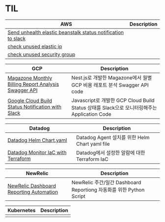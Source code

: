 # TIL

| AWS                                                              | Description |
|----------------------------------------------------------------------------------------------------------------------------------------------------------------|-----------------------------------------------------------------------------|
| [Send unhealth elastic beanstalk status notification to slack](https://github.com/jinft-kr/DevOps-Script/blob/main/AWS/send-unhealth-elastic-beanstalk-status-notification-to-slack.py) ||
| [check unused elastic ip](https://github.com/jinft-kr/DevOps-Script/blob/main/AWS/unused-elastic-ip-check.py)                                      ||
| [check unused security group](https://github.com/jinft-kr/DevOps-Script/blob/main/AWS/unused-security-group-check.py)                                  ||

| GCP                                                                                                                                                            | Description                                                                 |
|----------------------------------------------------------------------------------------------------------------------------------------------------------------|-----------------------------------------------------------------------------|
| [Magazone Monthly Billing Report Analysis Swagger API](https://github.com/jinft-kr/DevOps-Script/tree/main/GCP/Cost-Management-System-Server-Nestjs)           | Nest.js로 개발한 Magazone에서 월별 GCP 비용 레포트 분석 Swagger API code                   |                                            |
| [Google Cloud Build Status Notification with Slack](https://github.com/jinft-kr/DevOps-Script/tree/main/GCP/google-cloud-build-status-notification-with-slack) | Javascript로 개발한 GCP Cloud Build Status 상태를 Slack으로 모니터링해주는 Application Code | 

| Datadog                                                                                                                                                        | Description                                                                 |
|----------------------------------------------------------------------------------------------------------------------------------------------------------------|-----------------------------------------------------------------------------|
| [Datadog Helm Chart.yaml](https://github.com/jinft-kr/DevOps-Script/blob/main/Datadog/Helm/helm_chart_values.yaml)                                             | Datadog Agent 설치를 위한 Helm Chart yaml file                                   |
| [Datadog Monitor IaC with Terraform](https://github.com/jinft-kr/DevOps-Script/tree/main/Datadog/Terraform/Datadog-Monitor)                                    | Datadog에서 설정한 알람에 대한 Terraform IaC                                          |

| NewRelic                                    | Description|
|----------------------------------------------------------------------------------------------------------------------------------------------------------------|-----------------------------------------------------------------------------|
| [NewRelic Dashboard Reporting Automation](https://github.com/jinft-kr/DevOps-Script/blob/main/NewRelic/automatic-send-dashboard-report-to-s3-and-gmail.py) | NewRelic 주간/일간 Dashboard Reportiong 자동화를 위한 Python Script|

|Kubernetes | Description|
|----------------------------------------------------------------------------------------------------------------------------------------------------------------|-----------------------------------------------------------------------------|
|||